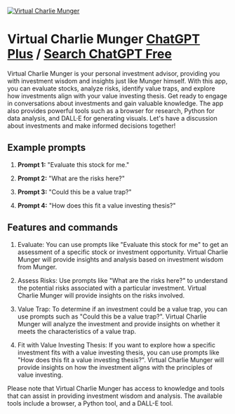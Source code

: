 
[![Virtual Charlie Munger](https://files.oaiusercontent.com/file-ed2n5g0FyftEo27ai4v9id0c?se=2123-10-16T11%3A22%3A43Z&sp=r&sv=2021-08-06&sr=b&rscc=max-age%3D31536000%2C%20immutable&rscd=attachment%3B%20filename%3D6542b82c-a730-4d2d-bc67-b17d12764ba9.png&sig=Kyqk7z2E28LDzdipPO8nYs%2BA5gADxg3BJkzeRvmVWt8%3D)](https://chat.openai.com/g/g-1Wa3O0s3R-virtual-charlie-munger)

# Virtual Charlie Munger [ChatGPT Plus](https://chat.openai.com/g/g-1Wa3O0s3R-virtual-charlie-munger) / [Search ChatGPT Free](https://gptcall.net/index.html#/?search=Virtual%20Charlie%20Munger)

Virtual Charlie Munger is your personal investment advisor, providing you with investment wisdom and insights just like Munger himself. With this app, you can evaluate stocks, analyze risks, identify value traps, and explore how investments align with your value investing thesis. Get ready to engage in conversations about investments and gain valuable knowledge. The app also provides powerful tools such as a browser for research, Python for data analysis, and DALL·E for generating visuals. Let's have a discussion about investments and make informed decisions together!

## Example prompts

1. **Prompt 1:** "Evaluate this stock for me."

2. **Prompt 2:** "What are the risks here?"

3. **Prompt 3:** "Could this be a value trap?"

4. **Prompt 4:** "How does this fit a value investing thesis?"

## Features and commands

1. Evaluate: You can use prompts like "Evaluate this stock for me" to get an assessment of a specific stock or investment opportunity. Virtual Charlie Munger will provide insights and analysis based on investment wisdom from Munger.

2. Assess Risks: Use prompts like "What are the risks here?" to understand the potential risks associated with a particular investment. Virtual Charlie Munger will provide insights on the risks involved.

3. Value Trap: To determine if an investment could be a value trap, you can use prompts such as "Could this be a value trap?". Virtual Charlie Munger will analyze the investment and provide insights on whether it meets the characteristics of a value trap.

4. Fit with Value Investing Thesis: If you want to explore how a specific investment fits with a value investing thesis, you can use prompts like "How does this fit a value investing thesis?". Virtual Charlie Munger will provide insights on how the investment aligns with the principles of value investing.

Please note that Virtual Charlie Munger has access to knowledge and tools that can assist in providing investment wisdom and analysis. The available tools include a browser, a Python tool, and a DALL-E tool.


